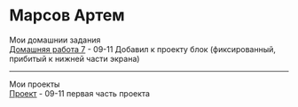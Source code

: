 # Марсов Артем
Мои домашнии задания  
[Домашняя работа 7](fobos78.github.io/homework/ "Моя домашка") - 09-11 Добавил к проекту блок (фиксированный, прибитый к нижней части экрана)  

-------------------------------------------------------------------------------------------------------------------------------------
Мои проекты  
[Проект](fobos78.github.io/project1/ "проект") - 09-11 первая часть проекта
